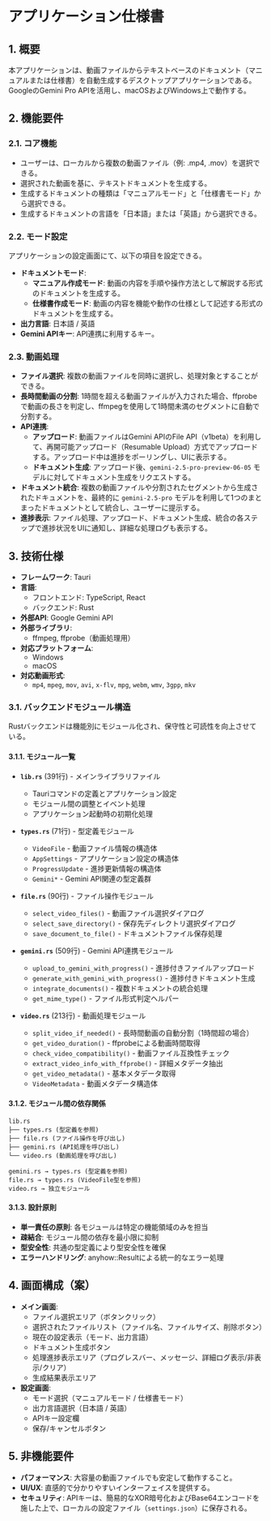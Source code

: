 # アプリケーション仕様書

## 1. 概要

本アプリケーションは、動画ファイルからテキストベースのドキュメント（マニュアルまたは仕様書）を自動生成するデスクトップアプリケーションである。GoogleのGemini Pro APIを活用し、macOSおよびWindows上で動作する。

## 2. 機能要件

### 2.1. コア機能

- ユーザーは、ローカルから複数の動画ファイル（例: .mp4, .mov）を選択できる。
- 選択された動画を基に、テキストドキュメントを生成する。
- 生成するドキュメントの種類は「マニュアルモード」と「仕様書モード」から選択できる。
- 生成するドキュメントの言語を「日本語」または「英語」から選択できる。

### 2.2. モード設定

アプリケーションの設定画面にて、以下の項目を設定できる。

- **ドキュメントモード**:
    - **マニュアル作成モード**: 動画の内容を手順や操作方法として解説する形式のドキュメントを生成する。
    - **仕様書作成モード**: 動画の内容を機能や動作の仕様として記述する形式のドキュメントを生成する。
- **出力言語**: 日本語 / 英語
- **Gemini APIキー**: API連携に利用するキー。

### 2.3. 動画処理

- **ファイル選択**: 複数の動画ファイルを同時に選択し、処理対象とすることができる。
- **長時間動画の分割**: 1時間を超える動画ファイルが入力された場合、ffprobeで動画の長さを判定し、ffmpegを使用して1時間未満のセグメントに自動で分割する。
- **API連携**:
    - **アップロード**: 動画ファイルはGemini APIのFile API（v1beta）を利用して、再開可能アップロード（Resumable Upload）方式でアップロードする。アップロード中は進捗をポーリングし、UIに表示する。
    - **ドキュメント生成**: アップロード後、`gemini-2.5-pro-preview-06-05` モデルに対してドキュメント生成をリクエストする。
- **ドキュメント統合**: 複数の動画ファイルや分割されたセグメントから生成されたドキュメントを、最終的に `gemini-2.5-pro` モデルを利用して1つのまとまったドキュメントとして統合し、ユーザーに提示する。
- **進捗表示**: ファイル処理、アップロード、ドキュメント生成、統合の各ステップで進捗状況をUIに通知し、詳細な処理ログも表示する。

## 3. 技術仕様

- **フレームワーク**: Tauri
- **言語**:
    - フロントエンド: TypeScript, React
    - バックエンド: Rust
- **外部API**: Google Gemini API
- **外部ライブラリ**:
    - ffmpeg, ffprobe（動画処理用）
- **対応プラットフォーム**:
    - Windows
    - macOS
- **対応動画形式**:
    - `mp4`, `mpeg`, `mov`, `avi`, `x-flv`, `mpg`, `webm`, `wmv`, `3gpp`, `mkv`

### 3.1. バックエンドモジュール構造

Rustバックエンドは機能別にモジュール化され、保守性と可読性を向上させている。

#### 3.1.1. モジュール一覧

- **`lib.rs`** (391行) - メインライブラリファイル
  - Tauriコマンドの定義とアプリケーション設定
  - モジュール間の調整とイベント処理
  - アプリケーション起動時の初期化処理

- **`types.rs`** (71行) - 型定義モジュール
  - `VideoFile` - 動画ファイル情報の構造体
  - `AppSettings` - アプリケーション設定の構造体
  - `ProgressUpdate` - 進捗更新情報の構造体
  - `Gemini*` - Gemini API関連の型定義群

- **`file.rs`** (90行) - ファイル操作モジュール
  - `select_video_files()` - 動画ファイル選択ダイアログ
  - `select_save_directory()` - 保存先ディレクトリ選択ダイアログ
  - `save_document_to_file()` - ドキュメントファイル保存処理

- **`gemini.rs`** (509行) - Gemini API連携モジュール
  - `upload_to_gemini_with_progress()` - 進捗付きファイルアップロード
  - `generate_with_gemini_with_progress()` - 進捗付きドキュメント生成
  - `integrate_documents()` - 複数ドキュメントの統合処理
  - `get_mime_type()` - ファイル形式判定ヘルパー

- **`video.rs`** (213行) - 動画処理モジュール
  - `split_video_if_needed()` - 長時間動画の自動分割（1時間超の場合）
  - `get_video_duration()` - ffprobeによる動画時間取得
  - `check_video_compatibility()` - 動画ファイル互換性チェック
  - `extract_video_info_with_ffprobe()` - 詳細メタデータ抽出
  - `get_video_metadata()` - 基本メタデータ取得
  - `VideoMetadata` - 動画メタデータ構造体

#### 3.1.2. モジュール間の依存関係

```
lib.rs
├── types.rs (型定義を参照)
├── file.rs (ファイル操作を呼び出し)
├── gemini.rs (API処理を呼び出し)
└── video.rs (動画処理を呼び出し)

gemini.rs → types.rs (型定義を参照)
file.rs → types.rs (VideoFile型を参照)
video.rs → 独立モジュール
```

#### 3.1.3. 設計原則

- **単一責任の原則**: 各モジュールは特定の機能領域のみを担当
- **疎結合**: モジュール間の依存を最小限に抑制
- **型安全性**: 共通の型定義により型安全性を確保
- **エラーハンドリング**: anyhow::Resultによる統一的なエラー処理

## 4. 画面構成（案）

- **メイン画面**:
    - ファイル選択エリア（ボタンクリック）
    - 選択されたファイルリスト（ファイル名、ファイルサイズ、削除ボタン）
    - 現在の設定表示（モード、出力言語）
    - ドキュメント生成ボタン
    - 処理進捗表示エリア（プログレスバー、メッセージ、詳細ログ表示/非表示/クリア）
    - 生成結果表示エリア
- **設定画面**:
    - モード選択（マニュアルモード / 仕様書モード）
    - 出力言語選択（日本語 / 英語）
    - APIキー設定欄
    - 保存/キャンセルボタン

## 5. 非機能要件

- **パフォーマンス**: 大容量の動画ファイルでも安定して動作すること。
- **UI/UX**: 直感的で分かりやすいインターフェイスを提供する。
- **セキュリティ**: APIキーは、簡易的なXOR暗号化およびBase64エンコードを施した上で、ローカルの設定ファイル（`settings.json`）に保存される。
